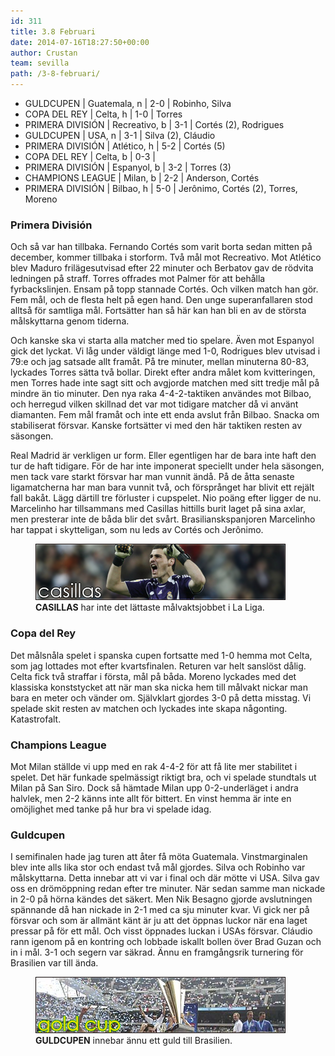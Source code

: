 ```yaml
---
id: 311
title: 3.8 Februari
date: 2014-07-16T18:27:50+00:00
author: Crustan
team: sevilla
path: /3-8-februari/
---
```


- GULDCUPEN | Guatemala, n | 2-0 | Robinho, Silva
- COPA DEL REY | Celta, h | 1-0 | Torres
- PRIMERA DIVISIÓN | Recreativo, b | 3-1 | Cortés (2), Rodrigues
- GULDCUPEN | USA, n | 3-1 | Silva (2), Cláudio
- PRIMERA DIVISIÓN | Atlético, h | 5-2 | Cortés (5)
- COPA DEL REY | Celta, b | 0-3 |
- PRIMERA DIVISIÓN | Espanyol, b | 3-2 | Torres (3)
- CHAMPIONS LEAGUE | Milan, b | 2-2 | Anderson, Cortés
- PRIMERA DIVISIÓN | Bilbao, h | 5-0 | Jerônimo, Cortés (2), Torres, Moreno

### Primera División

Och så var han tillbaka. Fernando Cortés som varit borta sedan mitten på december, kommer tillbaka i storform. Två mål mot Recreativo. Mot Atlético blev Maduro frilägesutvisad efter 22 minuter och Berbatov gav de rödvita ledningen på straff. Torres offrades mot Palmer för att behålla fyrbackslinjen. Ensam på topp stannade Cortés. Och vilken match han gör. Fem mål, och de flesta helt på egen hand. Den unge superanfallaren stod alltså för samtliga mål. Fortsätter han så här kan han bli en av de största målskyttarna genom tiderna.

Och kanske ska vi starta alla matcher med tio spelare. Även mot Espanyol gick det lyckat. Vi låg under väldigt länge med 1-0, Rodrigues blev utvisad i 79:e och jag satsade allt framåt. På tre minuter, mellan minuterna 80-83, lyckades Torres sätta två bollar. Direkt efter andra målet kom kvitteringen, men Torres hade inte sagt sitt och avgjorde matchen med sitt tredje mål på mindre än tio minuter. Den nya raka 4-4-2-taktiken användes mot Bilbao, och herregud vilken skillnad det var mot tidigare matcher då vi använt diamanten. Fem mål framåt och inte ett enda avslut från Bilbao. Snacka om stabiliserat försvar. Kanske fortsätter vi med den här taktiken resten av säsongen.

Real Madrid är verkligen ur form. Eller egentligen har de bara inte haft den tur de haft tidigare. För de har inte imponerat speciellt under hela säsongen, men tack vare starkt försvar har man vunnit ändå. På de åtta senaste ligamatcherna har man bara vunnit två, och försprånget har blivit ett rejält fall bakåt. Lägg därtill tre förluster i cupspelet. Nio poäng efter ligger de nu. Marcelinho har tillsammans med Casillas hittills burit laget på sina axlar, men presterar inte de båda blir det svårt. Brasilianskspanjoren Marcelinho har tappat i skytteligan, som nu leds av Cortés och Jerônimo.

<figure>
  <img src="../images/casillas1.png" alt="casillas"  />
  <figcaption><strong>CASILLAS</strong> har inte det lättaste målvaktsjobbet i La Liga.</figcaption>
</figure>

### Copa del Rey

Det målsnåla spelet i spanska cupen fortsatte med 1-0 hemma mot Celta, som jag lottades mot efter kvartsfinalen. Returen var helt sanslöst dålig. Celta fick två straffar i första, mål på båda. Moreno lyckades med det klassiska konststycket att när man ska nicka hem till målvakt nickar man bara en meter och vänder om. Självklart gjordes 3-0 på detta misstag. Vi spelade skit resten av matchen och lyckades inte skapa någonting. Katastrofalt.

### Champions League

Mot Milan ställde vi upp med en rak 4-4-2 för att få lite mer stabilitet i spelet. Det här funkade spelmässigt riktigt bra, och vi spelade stundtals ut Milan på San Siro. Dock så hämtade Milan upp 0-2-underläget i andra halvlek, men 2-2 känns inte allt för bittert. En vinst hemma är inte en omöjlighet med tanke på hur bra vi spelade idag.

### Guldcupen

I semifinalen hade jag turen att åter få möta Guatemala. Vinstmarginalen blev inte alls lika stor och endast två mål gjordes. Silva och Robinho var målskyttarna. Detta innebar att vi var i final och där mötte vi USA. Silva gav oss en drömöppning redan efter tre minuter. När sedan samme man nickade in 2-0 på hörna kändes det säkert. Men Nik Besagno gjorde avslutningen spännande då han nickade in 2-1 med ca sju minuter kvar. Vi gick ner på försvar och som är allmänt känt är ju att det öppnas luckor när ena laget pressar på för ett mål. Och visst öppnades luckan i USAs försvar. Cláudio rann igenom på en kontring och lobbade iskallt bollen över Brad Guzan och in i mål. 3-1 och segern var säkrad. Ännu en framgångsrik turnering för Brasilien var till ända.

<figure>
  <img src="../images/goldcup.png" alt="gold cup"  />
  <figcaption><strong>GULDCUPEN</strong> innebar ännu ett guld till Brasilien.</figcaption>
</figure>
